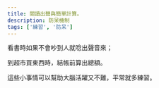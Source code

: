 ```yaml
---
title: 閱讀出聲與簡單計算。
description: 防呆機制
tags: ['練習', '防呆']
---
```

看書時如果不會吵到人就唸出聲音來；

到超市買東西時，結帳前算出總額。

這些小事情可以幫助大腦活躍又不難，平常就多練習。
